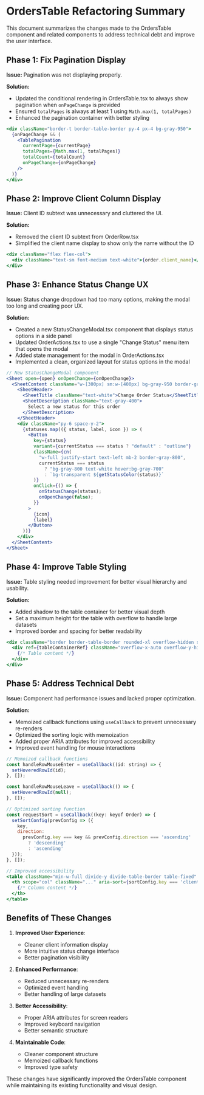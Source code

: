 # OrdersTable Refactoring Summary

This document summarizes the changes made to the OrdersTable component and related components to address technical debt and improve the user interface.

## Phase 1: Fix Pagination Display

**Issue:** Pagination was not displaying properly.

**Solution:**
- Updated the conditional rendering in OrdersTable.tsx to always show pagination when `onPageChange` is provided
- Ensured `totalPages` is always at least 1 using `Math.max(1, totalPages)`
- Enhanced the pagination container with better styling

```jsx
<div className="border-t border-table-border py-4 px-4 bg-gray-950">
  {onPageChange && (
    <TablePagination
      currentPage={currentPage}
      totalPages={Math.max(1, totalPages)}
      totalCount={totalCount}
      onPageChange={onPageChange}
    />
  )}
</div>
```

## Phase 2: Improve Client Column Display

**Issue:** Client ID subtext was unnecessary and cluttered the UI.

**Solution:**
- Removed the client ID subtext from OrderRow.tsx
- Simplified the client name display to show only the name without the ID

```jsx
<div className="flex flex-col">
  <div className="text-sm font-medium text-white">{order.client_name}</div>
</div>
```

## Phase 3: Enhance Status Change UX

**Issue:** Status change dropdown had too many options, making the modal too long and creating poor UX.

**Solution:**
- Created a new StatusChangeModal.tsx component that displays status options in a side panel
- Updated OrderActions.tsx to use a single "Change Status" menu item that opens the modal
- Added state management for the modal in OrderActions.tsx
- Implemented a clean, organized layout for status options in the modal

```jsx
// New StatusChangeModal component
<Sheet open={open} onOpenChange={onOpenChange}>
  <SheetContent className="w-[300px] sm:w-[400px] bg-gray-950 border-gray-800">
    <SheetHeader>
      <SheetTitle className="text-white">Change Order Status</SheetTitle>
      <SheetDescription className="text-gray-400">
        Select a new status for this order
      </SheetDescription>
    </SheetHeader>
    <div className="py-6 space-y-2">
      {statuses.map(({ status, label, icon }) => (
        <Button
          key={status}
          variant={currentStatus === status ? "default" : "outline"}
          className={cn(
            "w-full justify-start text-left mb-2 border-gray-800",
            currentStatus === status
              ? "bg-gray-800 text-white hover:bg-gray-700"
              : `bg-transparent ${getStatusColor(status)}`
          )}
          onClick={() => {
            onStatusChange(status);
            onOpenChange(false);
          }}
        >
          {icon}
          {label}
        </Button>
      ))}
    </div>
  </SheetContent>
</Sheet>
```

## Phase 4: Improve Table Styling

**Issue:** Table styling needed improvement for better visual hierarchy and usability.

**Solution:**
- Added shadow to the table container for better visual depth
- Set a maximum height for the table with overflow to handle large datasets
- Improved border and spacing for better readability

```jsx
<div className="border border-table-border rounded-xl overflow-hidden shadow-sm">
  <div ref={tableContainerRef} className="overflow-x-auto overflow-y-hidden max-h-[600px]" style={{ scrollbarGutter: 'stable' }}>
    {/* Table content */}
  </div>
</div>
```

## Phase 5: Address Technical Debt

**Issue:** Component had performance issues and lacked proper optimization.

**Solution:**
- Memoized callback functions using `useCallback` to prevent unnecessary re-renders
- Optimized the sorting logic with memoization
- Added proper ARIA attributes for improved accessibility
- Improved event handling for mouse interactions

```jsx
// Memoized callback functions
const handleRowMouseEnter = useCallback((id: string) => {
  setHoveredRowId(id);
}, []);

const handleRowMouseLeave = useCallback(() => {
  setHoveredRowId(null);
}, []);

// Optimized sorting function
const requestSort = useCallback((key: keyof Order) => {
  setSortConfig(prevConfig => ({
    key,
    direction:
      prevConfig.key === key && prevConfig.direction === 'ascending'
        ? 'descending'
        : 'ascending'
  }));
}, []);

// Improved accessibility
<table className="min-w-full divide-y divide-table-border table-fixed" role="grid" aria-label="Orders table">
  <th scope="col" className="..." aria-sort={sortConfig.key === 'client_name' ? sortConfig.direction : 'none'}>
    {/* Column content */}
  </th>
</table>
```

## Benefits of These Changes

1. **Improved User Experience**:
   - Cleaner client information display
   - More intuitive status change interface
   - Better pagination visibility

2. **Enhanced Performance**:
   - Reduced unnecessary re-renders
   - Optimized event handling
   - Better handling of large datasets

3. **Better Accessibility**:
   - Proper ARIA attributes for screen readers
   - Improved keyboard navigation
   - Better semantic structure

4. **Maintainable Code**:
   - Cleaner component structure
   - Memoized callback functions
   - Improved type safety

These changes have significantly improved the OrdersTable component while maintaining its existing functionality and visual design.
